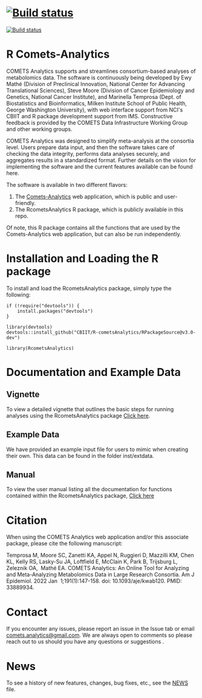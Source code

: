 
# [![Build status](https://ci.appveyor.com/api/projects/status/github/CBIIT/R-cometsAnalytics?branch=v3.0-dev)](https://ci.appveyor.com/project/Mathelab/r-cometsanalytics)
[![Build status](https://github.com/CBIIT/R-cometsAnalytics/workflows/R-CMD-check/badge.svg?branch=v3.0-dev)](https://github.com/CBIIT/R-cometsAnalytics/actions)

# R Comets-Analytics

COMETS Analytics supports and streamlines consortium-based analyses of metabolomics data. The software is continuously being developed by Ewy Mathé (Division of Preclinical Innovation, National Center for Advancing Translational Sciences), Steve Moore (Division of Cancer Epidemiology and Genetics, National Cancer Institute), and Marinella Temprosa (Dept. of Biostatistics and Bioinformatics, Milken Institute School of Public Health, George Washington University), with web interface support from NCI's CBIIT and R package development support from IMS. Constructive feedback is provided by the COMETS Data Infrastructure Working Group and other working groups.

COMETS Analytics was designed to simplify meta-analysis at the consortia level. Users prepare data input, and then the software takes care of checking the data integrity, performs data analyses securely, and aggregates results in a standardized format. Further details on the vision for implementing the software and the current features available can be found here.

The software is available in two different flavors:
1) The [Comets-Analytics](http://comets-analytics.org/) web application, which is public and user-friendly.
2) The RcometsAnalytics R package, which is publicly available in this repo.

Of note, this R package contains all the functions that are used by the Comets-Analytics web application, but can also be run independently.  

# Installation and Loading the R package

To install and load the RcometsAnalytics package, simply type the following:

```
if (!require("devtools")) {
    install.packages("devtools")
}

library(devtools)
devtools::install_github("CBIIT/R-cometsAnalytics/RPackageSource@v3.0-dev")

library(RcometsAnalytics)
```

# Documentation and Example Data

## Vignette
To view a detailed vignette that outlines the basic steps for running analyses using the RcometsAnalytics package [Click here](https://cbiit.github.io/R-cometsAnalytics/cometsvignette_v2.1.html).

## Example Data
We have provided an example input file for users to mimic when creating their own.  This data can be found in the folder inst/extdata.

## Manual
To view the user manual listing all the documentation for functions contained within the RcometsAnalytics package, [Click here](https://github.com/CBIIT/R-cometsAnalytics/blob/gh-pages/RcometsAnalytics-manual-v2.1.pdf) 

# Citation
When using the COMETS Analytics web application and/or this associate package, please cite the following manuscript:

Temprosa M, Moore SC, Zanetti KA, Appel N, Ruggieri D, Mazzilli KM, Chen KL, Kelly RS, Lasky-Su JA, Loftfield E, McClain K, Park B, Trijsburg L, Zeleznik OA,    Mathé EA. COMETS Analytics: An Online Tool for Analyzing and Meta-Analyzing Metabolomics Data in Large Research Consortia. Am J Epidemiol. 2022 Jan  1;191(1):147-158. doi: 10.1093/aje/kwab120. PMID: 33889934.

# Contact

If you encounter any issues, please report an issue in the Issue tab or email comets.analytics@gmail.com.  We are always open to comments so please reach out to us should you have any questions or suggestions .

# News
To see a history of new features, changes, bug fixes, etc., see the [NEWS](https://github.com/CBIIT/R-cometsAnalytics/blob/master/RPackageSource/NEWS) file.
